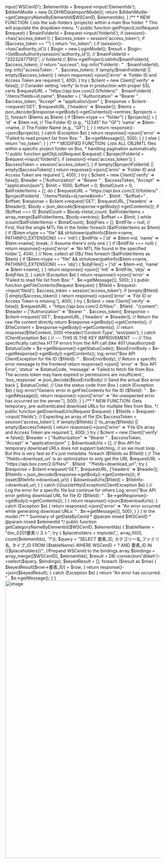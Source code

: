 <?php

namespace App\Http\Controllers;

use App\Models\DLDHWDataImportModel;
use GuzzleHttp\Client;
use GuzzleHttp\Cookie\CookieJar;
use GuzzleHttp\Exception\GuzzleException;
use Illuminate\Http\Request; // For API request
use Illuminate\Support\Facades\Log;
use Illuminate\Support\Facades\File;
use App\Models\LoginModel;
use Exception;
use GuzzleHttp\Exception\ClientException;

class DLDWHDataObjectViewerController extends Controller
{
    public function objViewer()
    {
        return view('DLDWH.OBJViewer');
    }

    /**
     * get category name by elementId
     * @param $request
     * @return string
     */
    public function getCategoryNameByElementId(Request $request)
    {
        $WSCenID = $request->input('WSCenID');
        $elementIds = $request->input('ElementIds');
        $dldwhModle = new DLDHWDataImportModel();
        return $dldwhModle->getCategoryNameByElementId($WSCenID, $elementIds);
    }

    /**
     * NEW FUNCTION: Lists the sub-folders (projects) within a main Box folder.
     * This will populate the dropdown menu.
     */
    public function getProjectList(Request $request)
    {
        $mainFolderId = $request->input('folderId');
        if (session()->has('access_token')) {
            $access_token = session('access_token');
            if ($access_token == "") {
                return "no_token";
            }
            if (session()->has('authority_id')) {
                $login = new LoginModel();
                $result = $login->GetBoxAuthority(session('authority_id'));
                // $mainFolderId = "332324771912"; // folderId
                // $this->getProjectListInfo($mainFolderId, $access_token);
                // return "success";
                log::info("FolderId : " . $mainFolderId);
                log::info("accessToken : " . $access_token);

                if (empty($mainFolderId) || empty($access_token)) {
                    return response()->json(['error' => 'Folder ID and Access Token are required.'], 400);
                }

                try {
                    $client = new Client(['verify' => false]); // Consider setting 'verify' to true in production with proper SSL certs
                    $requestURL = "https://api.box.com/2.0/folders/" . $mainFolderId . "/items?fields=id,name";
                    $header = [
                        "Authorization" => "Bearer " . $access_token,
                        "Accept" => "application/json"
                    ];

                    $response = $client->request('GET', $requestURL, ['headers' => $header]);
                    $items = json_decode($response->getBody()->getContents())->entries;

                    $projects = [];
                    foreach ($items as $item) {
                        if ($item->type == "folder") {
                            $projects[] = [
                                'id' => $item->id,       // The Folder ID (e.g., "12345" for "GF")
                                'name' => $item->name,   // The Folder Name (e.g., "GF")
                            ];
                        }
                    }
                    return response()->json($projects);
                } catch (Exception $e) {
                    return response()->json(['error' => "Failed to read project list from Box: " . $e->getMessage()], 500);
                }
            }
        } else {
            return "no_token";
        }
    }

    /**
     * MODIFIED FUNCTION: Lists ALL OBJ/MTL files within a specific project folder on Box,
     * handling pagination automatically.
     */
    public function getObjList(Request $request)
    {
        $projectFolderId = $request->input('folderId');
        if (session()->has('access_token')) {
            $accessToken = session('access_token');
        }
        if (empty($projectFolderId) || empty($accessToken)) {
            return response()->json(['error' => 'Folder ID and Access Token are required.'], 400);
        }

        try {
            $client = new Client(['verify' => false]);
            $header = ["Authorization" => "Bearer " . $accessToken, "Accept" => "application/json"];

            $limit = 1000;
            $offset = 0;
            $totalCount = 0;
            $allFolderItems = [];

            do {
                $requestURL = "https://api.box.com/2.0/folders/" . $projectFolderId . "/items?fields=id,name&limit=" . $limit . "&offset=" . $offset;
                $response = $client->request('GET', $requestURL, ['headers' => $header]);
                $body = json_decode($response->getBody()->getContents());

                if ($offset === 0) $totalCount = $body->total_count;
                $allFolderItems = array_merge($allFolderItems, $body->entries);
                $offset += $limit;
            } while (count($allFolderItems) < $totalCount);

            $objFiles = [];
            $mtlFile = null;

            // First, find the single MTL file in the folder
            foreach ($allFolderItems as $item) {
                if ($item->type == "file" && strtolower(pathinfo($item->name, PATHINFO_EXTENSION)) === 'mtl') {
                    $mtlFile = ['id' => $item->id, 'name' => $item->name];
                    break; // Assume there's only one
                }
            }

            if ($mtlFile === null) {
                return response()->json(['error' => 'No MTL file found in the specified folder.'], 404);
            }

            // Now, collect all OBJ files
            foreach ($allFolderItems as $item) {
                if ($item->type == "file" && strtolower(pathinfo($item->name, PATHINFO_EXTENSION)) === 'obj') {
                    $objFiles[] = ['id' => $item->id, 'name' => $item->name];
                }
            }

            return response()->json([
                'mtl' => $mtlFile,
                'objs' => $objFiles
            ]);
        } catch (Exception $e) {
            return response()->json(['error' => "Failed to read file list from Box: " . $e->getMessage()], 500);
        }
    }


    public function getFileContents(Request $request)
    {
        $fileId = $request->input('fileId');
        $access_token = session('access_token');

        if (empty($fileId) || empty($access_token)) {
            return response()->json(['error' => 'File ID or Access Token is missing.'], 400);
        }

        try {
            $client = new Client(['verify' => false]);
            $requestURL = "https://api.box.com/2.0/files/" . $fileId . "/content";
            $header = ["Authorization" => "Bearer " . $access_token];

            $response = $client->request('GET', $requestURL, ['headers' => $header]);

            // Return the raw file content directly
            return $response->getBody()->getContents();
            // $fileContent = $response->getBody()->getContents();
            // return response($fileContent, 200)->header('Content-Type', 'text/plain');
        } catch (ClientException $e) {
            // --- THIS IS THE KEY IMPROVEMENT ---
            // This specifically catches HTTP errors from the API call (like 401 Unauthorized)
            $statusCode = $e->getResponse()->getStatusCode();
            $boxErrorBody = $e->getResponse()->getBody()->getContents();
            log::error("Box API ClientException for file ID {$fileId}: " . $boxErrorBody);

            // Return a specific error message to the frontend
            return response()->json([
                'error' => 'Box API Error',
                'status' => $statusCode,
                'message' => 'Failed to fetch file from Box. The access token may have expired or permissions are insufficient.',
                'box_response' => json_decode($boxErrorBody) // Send the actual Box error back
            ], $statusCode); // Use the status code from Box

        } catch (Exception $e) {
            log::error("Generic error in getFileContents for file ID {$fileId}: " . $e->getMessage());
            return response()->json(['error' => "An unexpected error has occurred on the server."], 500);
        }
    }

    /**
     * NEW FUNCTION: Gets temporary, pre-authenticated download URLs for multiple files from Box.
     */
    public function getDownloadUrls(Request $request)
    {
        $fileIds = $request->input('fileIds'); // Expecting an array of file IDs
        $accessToken = session('access_token');

        if (empty($fileIds) || !is_array($fileIds) || empty($accessToken)) {
            return response()->json(['error' => 'File IDs array and Access Token are required.'], 400);
        }

        try {
            $client = new Client(['verify' => false]);
            $header = [
                "Authorization" => "Bearer " . $accessToken,
                "Accept" => "application/json"
            ];

            $downloadUrls = [];

            // Box API for temporary download URLs does not support batching,
            // so we must loop. But this is very fast as it's just metadata.
            foreach ($fileIds as $fileId) {
                // The '?fields=download_url' is an optimization to only get the URL
                $requestURL = "https://api.box.com/2.0/files/" . $fileId . "?fields=download_url";

                try {
                    $response = $client->request('GET', $requestURL, ['headers' => $header]);
                    $fileInfo = json_decode($response->getBody()->getContents());

                    if (isset($fileInfo->download_url)) {
                        $downloadUrls[$fileId] = $fileInfo->download_url;
                    }
                } catch (\GuzzleHttp\Exception\ClientException $e) {
                    // Log the error for a specific file but continue for others
                    Log::error("Box API error getting download URL for file ID {$fileId}: " . $e->getResponse()->getBody()->getContents());
                }
            }

            return response()->json($downloadUrls);
        } catch (Exception $e) {
            return response()->json(['error' => "An error occurred while generating download URLs: " . $e->getMessage()], 500);
        }
    }
}


In the model
    /**
     * Summary of getDataByCenId
     * @param mixed $WSCenID
     * @param mixed $elementId
     */
    public function getCategoryNameByElementId($WSCenID, $elementIds)
    {
        $tableName = "doc_0201要素リスト";
        try {
            $placeholders = implode(',', array_fill(0, count($elementIds), '?'));
            $query = "SELECT  要素_ID, カテゴリー名,ファミリ名, タイプ_ID
                      FROM {$tableName}
                      WHERE WSCenID = ? AND 要素_ID IN ({$placeholders})";

            //Prepand WSCenId to the bindings array
            $bindings = array_merge([$WSCenID], $elementIds);
            $result = DB::connection('dldwh')->select($query, $bindings);

            $keyedResult = [];
            foreach ($result as $row) {
                $keyedResult[$row->要素_ID] = $row;
            }
            return response()->json($keyedResult);
        } catch (Exception $e) {
            return "An error has occurred: " . $e->getMessage();
        }
    }

<img width="1887" height="898" alt="image" src="https://github.com/user-attachments/assets/70770748-7537-4612-a33f-4e49bc39f268" />

